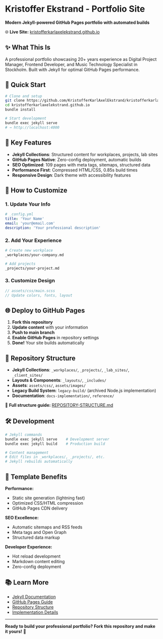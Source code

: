 # Kristoffer Ekstrand - Portfolio Site

**Modern Jekyll-powered GitHub Pages portfolio with automated builds**

🌐 **Live Site:**
[kristofferkarlaxelekstrand.github.io](https://kristofferkarlaxelekstrand.github.io/)

## ✨ **What This Is**

A professional portfolio showcasing 20+ years experience as Digital Project
Manager, Frontend Developer, and Music Technology Specialist in Stockholm. Built
with Jekyll for optimal GitHub Pages performance.

## 🚀 **Quick Start**

```bash
# Clone and setup
git clone https://github.com/KristofferKarlAxelEkstrand/kristofferkarlaxelekstrand.github.io.git
cd kristofferkarlaxelekstrand.github.io
bundle install

# Start development
bundle exec jekyll serve
# → http://localhost:4000
```

## 🎯 **Key Features**

- **Jekyll Collections**: Structured content for workplaces, projects, lab sites
- **GitHub Pages Native**: Zero-config deployment, automatic builds
- **SEO Optimized**: 109 pages with meta tags, sitemaps, structured data
- **Performance First**: Compressed HTML/CSS, 0.85s build times
- **Responsive Design**: Dark theme with accessibility features

## 📝 **How to Customize**

### **1. Update Your Info**

```yaml
# _config.yml
title: 'Your Name'
email: 'your@email.com'
description: 'Your professional description'
```

### **2. Add Your Experience**

```bash
# Create new workplace
_workplaces/your-company.md

# Add projects
_projects/your-project.md
```

### **3. Customize Design**

```scss
// assets/css/main.scss
// Update colors, fonts, layout
```

## 🌐 **Deploy to GitHub Pages**

1. **Fork this repository**
2. **Update content** with your information
3. **Push to main branch**
4. **Enable GitHub Pages** in repository settings
5. **Done!** Your site builds automatically

## 📁 **Repository Structure**

- **Jekyll Collections**: `_workplaces/`, `_projects/`, `_lab_sites/`,
  `_client_sites/`
- **Layouts & Components**: `_layouts/`, `_includes/`
- **Assets**: `assets/css/`, `assets/images/`
- **Legacy Build System**: `legacy-build/` (archived Node.js implementation)
- **Documentation**: `docs-implementation/`, `reference/`

📖 **Full structure guide:** [REPOSITORY-STRUCTURE.md](REPOSITORY-STRUCTURE.md)

## 🛠️ **Development**

```bash
# Jekyll commands
bundle exec jekyll serve    # Development server
bundle exec jekyll build    # Production build

# Content management
# Edit files in _workplaces/, _projects/, etc.
# Jekyll rebuilds automatically
```

## 🎉 **Template Benefits**

**Performance:**

- Static site generation (lightning fast)
- Optimized CSS/HTML compression
- GitHub Pages CDN delivery

**SEO Excellence:**

- Automatic sitemaps and RSS feeds
- Meta tags and Open Graph
- Structured data markup

**Developer Experience:**

- Hot reload development
- Markdown content editing
- Zero-config deployment

## 📚 **Learn More**

- [Jekyll Documentation](https://jekyllrb.com/docs/)
- [GitHub Pages Guide](https://docs.github.com/en/pages)
- [Repository Structure](REPOSITORY-STRUCTURE.md)
- [Implementation Details](docs-implementation/)

---

**Ready to build your professional portfolio? Fork this repository and make it
yours!** 🚀
